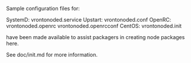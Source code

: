 Sample configuration files for:

SystemD: vrontonoded.service
Upstart: vrontonoded.conf
OpenRC:  vrontonoded.openrc
         vrontonoded.openrcconf
CentOS:  vrontonoded.init

have been made available to assist packagers in creating node packages here.

See doc/init.md for more information.
